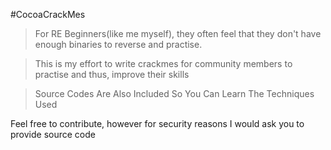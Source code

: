 #CocoaCrackMes
>For RE Beginners(like me myself), they often feel that they don't have enough binaries to reverse and practise.

>This is my effort to write crackmes for community members to practise and thus, improve their skills

>Source Codes Are Also Included So You Can Learn The Techniques Used

Feel free to contribute, however for security reasons I would ask you to provide source code